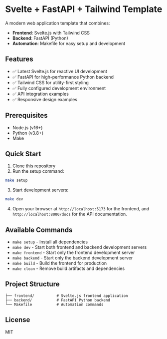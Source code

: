 # Svelte + FastAPI + Tailwind Template

A modern web application template that combines:

- **Frontend**: Svelte.js with Tailwind CSS
- **Backend**: FastAPI (Python)
- **Automation**: Makefile for easy setup and development

## Features

- ✅ Latest Svelte.js for reactive UI development
- ✅ FastAPI for high-performance Python backend
- ✅ Tailwind CSS for utility-first styling
- ✅ Fully configured development environment
- ✅ API integration examples
- ✅ Responsive design examples

## Prerequisites

- Node.js (v16+)
- Python (v3.8+)
- Make

## Quick Start

1. Clone this repository
2. Run the setup command:

```bash
make setup
```

3. Start development servers:

```bash
make dev
```

4. Open your browser at `http://localhost:5173` for the frontend, and `http://localhost:8000/docs` for the API documentation.

## Available Commands

- `make setup` - Install all dependencies
- `make dev` - Start both frontend and backend development servers
- `make frontend` - Start only the frontend development server
- `make backend` - Start only the backend development server
- `make build` - Build the frontend for production
- `make clean` - Remove build artifacts and dependencies

## Project Structure

```
├── frontend/          # Svelte.js frontend application
├── backend/           # FastAPI Python backend
└── Makefile           # Automation commands
```

## License

MIT 